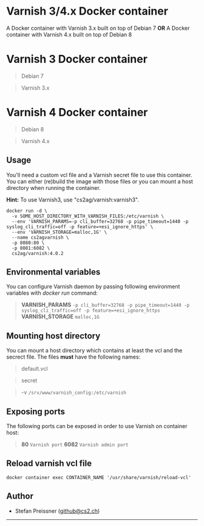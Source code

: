 # Varnish 3/4.x Docker container

A Docker container with Varnish 3.x built on top of Debian 7 **OR**
A Docker container with Varnish 4.x built on top of Debian 8

# Varnish 3 Docker container

> Debian 7

> Varnish 3.x

# Varnish 4 Docker container

> Debian 8

> Varnish 4.x


## Usage

You'll need a custom vcl file and a Varnish secret file to use this container. You can either (re)build the image with those files or you can mount a host directory when running the container.

**Hint:** To use Varnish3, use "cs2ag/varnish:varnish3".


```
docker run -d \
  -v SOME_HOST_DIRECTORY_WITH_VARNISH_FILES:/etc/varnish \
  --env 'VARNISH_PARAMS=-p cli_buffer=32768 -p pipe_timeout=1440 -p syslog_cli_traffic=off -p feature=+esi_ignore_https' \
  --env 'VARNISH_STORAGE=malloc,1G' \
  --name cs2agvarnish \
  -p 8080:80 \
  -p 8081:6082 \
  cs2ag/varnish:4.0.2
```

## Environmental variables

You can configure Varnish daemon by passing following environment variables with _docker run_ command:

> **VARNISH_PARAMS** `-p cli_buffer=32768 -p pipe_timeout=1440 -p syslog_cli_traffic=off -p feature=+esi_ignore_https`  
> **VARNISH_STORAGE** `malloc,1G`  

## Mounting host directory

You can mount a host directory which contains at least the vcl and the secrect file. The files **must** have the following names:

> default.vcl

> secret

> -v `/srv/www/varnish_config:/etc/varnish`

## Exposing ports

The following ports can be exposed in order to use Varnish on container host:

> **80** `Varnish port`
> **6082** `Varnish admin port`

## Reload varnish vcl file

```
docker container exec CONTAINER_NAME '/usr/share/varnish/reload-vcl'
```


## Author

* Stefan Preissner (<github@cs2.ch>)  

---

